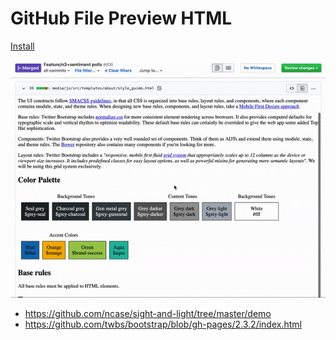 # GitHub File Preview HTML

[Install](https://github.com/iamogbz/oh-my-scripts/raw/master/dist/github-file-preview-html.user.js)

![extend-file-preview-html-demo](https://github.com/iamogbz/gh-pro-view/raw/master/src/assets/images/extend-file-preview-html-demo.gif)

* <https://github.com/ncase/sight-and-light/tree/master/demo>
* <https://github.com/twbs/bootstrap/blob/gh-pages/2.3.2/index.html>
